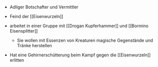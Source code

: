 + Adliger Botschafter und Vermittler
+ Feind der [[Eisenwurzeln]]
+ arbeitet in einer Gruppe mit [[Drogan Kupferhammer]] und [[Bormino Eisensplitter]]
	+ Sie wollen mit Essenzen von Kreaturen magische Gegenstände und Tränke herstellen

+ Hat eine Gehirnerschütterung beim Kampf gegen die [[Eisenwurzeln]] erlitten